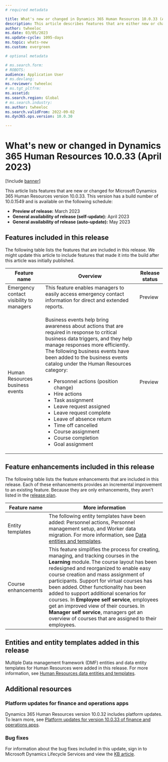 ```yaml
---
# required metadata

title: What's new or changed in Dynamics 365 Human Resources 10.0.33 (April 2023)
description: This article describes features that are either new or changed in the Microsoft Dynamics 365 Human Resources version 10.0.33 preview release.
author: twheeloc
ms.date: 03/05/2023
ms.update-cycle: 1095-days
ms.topic: whats-new
ms.custom: evergreen

# optional metadata

# ms.search.form: 
# ROBOTS: 
audience: Application User
# ms.devlang: 
ms.reviewer: twheeloc
# ms.tgt_pltfrm: 
ms.assetid: 
ms.search.region: Global
# ms.search.industry: 
ms.author: twheeloc
ms.search.validFrom: 2022-09-02 
ms.dyn365.ops.version: 10.0.30

---
```


# What's new or changed in Dynamics 365 Human Resources 10.0.33 (April 2023)

[!include [banner](../../includes/preview-banner.md)]

This article lists features that are new or changed for Microsoft Dynamics 365 Human Resources version 10.0.33. This version has a build number of 10.0.1549 and is available on the following schedule:

- **Preview of release:** March 2023
- **General availability of release (self-update):** April 2023
- **General availability of release (auto-update):** May 2023

## Features included in this release

The following table lists the features that are included in this release. We might update this article to include features that made it into the build after this article was initially published.

| Feature name | Overview | Release status |
|----|----|----|
| Emergency contact visibility to managers | This feature enables managers to easily access emergency contact information for direct and extended reports. | Preview |
| Human Resources business events | <p>Business events help bring awareness about actions that are required in response to critical business data triggers, and they help manage responses more efficiently. The following business events have been added to the business events catalog under the Human Resources category:</p><ul><li>Personnel actions (position change)</li><li>Hire actions</li><li>Task assignment</li><li>Leave request assigned</li><li>Leave request complete</li><li>Leave of absence return</li><li>Time off cancelled</li><li>Course assignment</li><li>Course completion</li><li>Goal assignment</li></ul> | Preview |

## Feature enhancements included in this release

The following table lists the feature enhancements that are included in this release. Each of these enhancements provides an incremental improvement to an existing feature. Because they are only enhancements, they aren't listed in the [release plan](/dynamics365-release-plan/2021wave2/finance-operations/dynamics365-finance).

| Feature name | More information |
|--------------|------------------|
| Entity templates | The following entity templates have been added: Personnel actions, Personnel management setup, and Worker data migration. For more information, see [Data entities and templates](../../human-resources/data-entity.md#data-entity-templates). |
| Course enhancements | This feature simplifies the process for creating, managing, and tracking courses in the **Learning** module. The course layout has been redesigned and reorganized to enable easy course creation and mass assignment of participants. Support for virtual courses has been added. Other functionality has been added to support additional scenarios for courses. In **Employee self service**, employees get an improved view of their courses. In **Manager self service**, managers get an overview of courses that are assigned to their employees. |

## Entities and entity templates added in this release

Multiple Data management framework (DMF) entities and data entity templates for Human Resources were added in this release. For more information, see [Human Resources data entities and templates](../../human-resources/data-entity.md).

## Additional resources

### Platform updates for finance and operations apps

Dynamics 365 Human Resources version 10.0.32 includes platform updates. To learn more, see [Platform updates for version 10.0.33 of finance and operations apps](../../fin-ops-core/dev-itpro/get-started/whats-new-platform-updates-10-0-33.md).

### Bug fixes

For information about the bug fixes included in this update, sign in to Microsoft Dynamics Lifecycle Services and view the [KB article](https://fix.lcs.dynamics.com/Issue/Details?bugId=795940).
